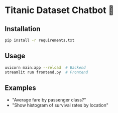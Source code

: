# Titanic Dataset Chatbot 🚢

## Installation

```bash
pip install -r requirements.txt
```

## Usage

```bash
uvicorn main:app --reload  # Backend
streamlit run frontend.py  # Frontend
```

## Examples
- "Average fare by passenger class?"
- "Show histogram of survival rates by location"
